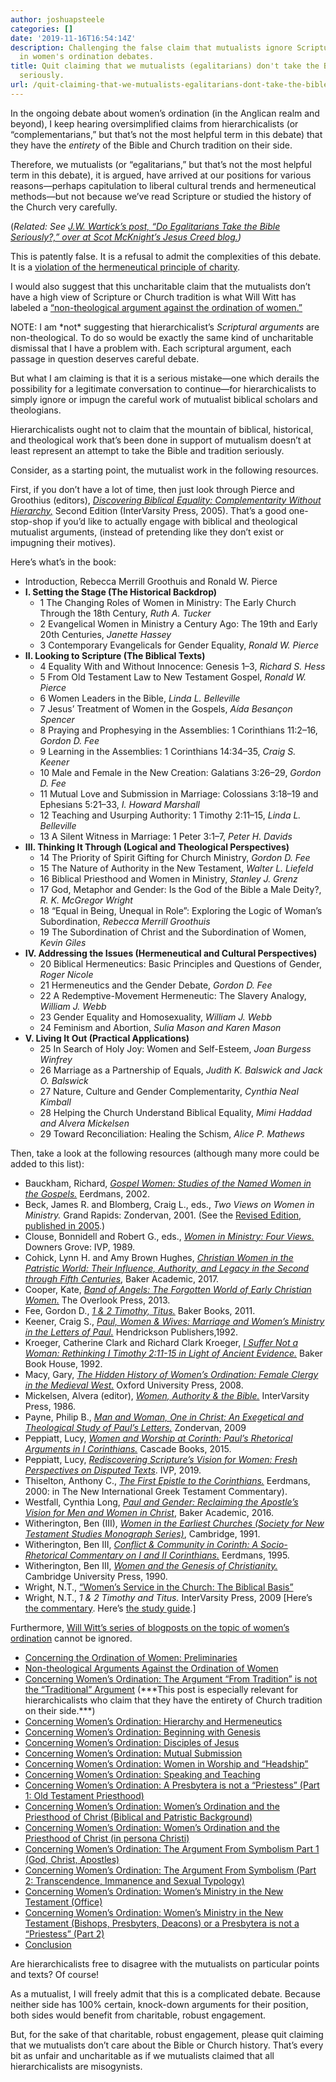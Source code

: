 ```yaml
---
author: joshuapsteele
categories: []
date: '2019-11-16T16:54:14Z'
description: Challenging the false claim that mutualists ignore Scripture and tradition
  in women's ordination debates.
title: Quit claiming that we mutualists (egalitarians) don't take the Bible or tradition
  seriously.
url: /quit-claiming-that-we-mutualists-egalitarians-dont-take-the-bible-or-tradition-seriously/
---
```


In the ongoing debate about women’s ordination (in the Anglican realm and beyond), I keep hearing oversimplified claims from hierarchicalists (or “complementarians,” but that’s not the most helpful term in this debate) that they have the *entirety* of the Bible and Church tradition on their side.

Therefore, we mutualists (or “egalitarians,” but that’s not the most helpful term in this debate), it is argued, have arrived at our positions for various reasons—perhaps capitulation to liberal cultural trends and hermeneutical methods—but not because we’ve read Scripture or studied the history of the Church very carefully.

(*Related: See [J.W. Wartick’s post, “Do Egalitarians Take the Bible Seriously?,” over at Scot McKnight’s Jesus Creed blog.](https://www.patheos.com/blogs/jesuscreed/2017/06/19/egalitarians-take-bible-seriously/))*

This is patently false. It is a refusal to admit the complexities of this debate. It is a [violation of the hermeneutical principle of charity](https://en.wikipedia.org/wiki/Principle_of_charity).

I would also suggest that this uncharitable claim that the mutualists don’t have a high view of Scripture or Church tradition is what Will Witt has labeled a [“non-theological argument against the ordination of women.”](http://willgwitt.org/theology/non-theological-arguments-against-the-ordination-of-women/)

NOTE: I am \*not\* suggesting that hierarchicalist’s *Scriptural arguments* are non-theological. To do so would be exactly the same kind of uncharitable dismissal that I have a problem with. Each scriptural argument, each passage in question deserves careful debate.

But what I am claiming is that it is a serious mistake—one which derails the possibility for a legitimate conversation to continue—for hierarchicalists to simply ignore or impugn the careful work of mutualist biblical scholars and theologians.

Hierarchicalists ought not to claim that the mountain of biblical, historical, and theological work that’s been done in support of mutualism doesn’t at least represent an attempt to take the Bible and tradition seriously.

Consider, as a starting point, the mutualist work in the following resources.

First, if you don’t have a lot of time, then just look through Pierce and Groothius (editors), [*Discovering Biblical Equality: Complementarity Without Hierarchy,*](https://amzn.to/2ShMk6H) Second Edition (InterVarsity Press, 2005). That’s a good one-stop-shop if you’d like to actually engage with biblical and theological mutualist arguments, (instead of pretending like they don’t exist or impugning their motives).

Here’s what’s in the book:

- Introduction, Rebecca Merrill Groothuis and Ronald W. Pierce
- **I. Setting the Stage (The Historical Backdrop)**
    - 1 The Changing Roles of Women in Ministry: The Early Church Through the 18th Century, *Ruth A. Tucker*
    - 2 Evangelical Women in Ministry a Century Ago: The 19th and Early 20th Centuries, *Janette Hassey*
    - 3 Contemporary Evangelicals for Gender Equality, *Ronald W. Pierce*
- **II. Looking to Scripture (The Biblical Texts)**
    - 4 Equality With and Without Innocence: Genesis 1–3, *Richard S. Hess*
    - 5 From Old Testament Law to New Testament Gospel, *Ronald W. Pierce*
    - 6 Women Leaders in the Bible, *Linda L. Belleville*
    - 7 Jesus’ Treatment of Women in the Gospels, *Aída Besançon Spencer*
    - 8 Praying and Prophesying in the Assemblies: 1 Corinthians 11:2–16, *Gordon D. Fee*
    - 9 Learning in the Assemblies: 1 Corinthians 14:34–35, *Craig S. Keener*
    - 10 Male and Female in the New Creation: Galatians 3:26–29, *Gordon D. Fee*
    - 11 Mutual Love and Submission in Marriage: Colossians 3:18–19 and Ephesians 5:21–33, *I. Howard Marshall*
    - 12 Teaching and Usurping Authority: 1 Timothy 2:11–15, *Linda L. Belleville*
    - 13 A Silent Witness in Marriage: 1 Peter 3:1–7, *Peter H. Davids*
- **III. Thinking It Through (Logical and Theological Perspectives)**
    - 14 The Priority of Spirit Gifting for Church Ministry, *Gordon D. Fee*
    - 15 The Nature of Authority in the New Testament, *Walter L. Liefeld*
    - 16 Biblical Priesthood and Women in Ministry, *Stanley J. Grenz*
    - 17 God, Metaphor and Gender: Is the God of the Bible a Male Deity?, *R. K. McGregor Wright*
    - 18 “Equal in Being, Unequal in Role”: Exploring the Logic of Woman’s Subordination, *Rebecca Merrill Groothuis*
    - 19 The Subordination of Christ and the Subordination of Women, *Kevin Giles*
- **IV. Addressing the Issues (Hermeneutical and Cultural Perspectives)**
    - 20 Biblical Hermeneutics: Basic Principles and Questions of Gender, *Roger Nicole*
    - 21 Hermeneutics and the Gender Debate, *Gordon D. Fee*
    - 22 A Redemptive-Movement Hermeneutic: The Slavery Analogy, *William J. Webb*
    - 23 Gender Equality and Homosexuality, *William J. Webb*
    - 24 Feminism and Abortion, *Sulia Mason and Karen Mason*
- **V. Living It Out (Practical Applications)**
    - 25 In Search of Holy Joy: Women and Self-Esteem, *Joan Burgess Winfrey*
    - 26 Marriage as a Partnership of Equals, *Judith K. Balswick and Jack O. Balswick*
    - 27 Nature, Culture and Gender Complementarity, *Cynthia Neal Kimball*
    - 28 Helping the Church Understand Biblical Equality, *Mimi Haddad and Alvera Mickelsen*
    - 29 Toward Reconciliation: Healing the Schism, *Alice P. Mathews*

Then, take a look at the following resources (although many more could be added to this list):

- Bauckham, Richard, [*Gospel Women: Studies of the Named Women in the Gospels.*](https://amzn.to/2TlNrPZ) Eerdmans, 2002.
- Beck, James R. and Blomberg, Craig L., eds., *Two Views on Women in Ministry.* Grand Rapids: Zondervan, 2001. (See the [Revised Edition, published in 2005](https://amzn.to/2RXjl8U).)
- Clouse, Bonnidell and Robert G., eds., [*Women in Ministry: Four Views.*](https://amzn.to/2UtANyq) Downers Grove: IVP, 1989.
- Cohick, Lynn H. and Amy Brown Hughes, [*Christian Women in the Patristic World: Their Influence, Authority, and Legacy in the Second through Fifth Centuries*](https://amzn.to/2Wu90Qp), Baker Academic, 2017.
- Cooper, Kate, [*Band of Angels: The Forgotten World of Early Christian Women.*](https://amzn.to/2WvkZx5) The Overlook Press, 2013.
- Fee, Gordon D., [*1 &amp; 2 Timothy, Titus.*](https://amzn.to/2SfZO2O) Baker Books, 2011.
- Keener, Craig S., [*Paul, Women &amp; Wives: Marriage and Women’s Ministry in the Letters of Paul.*](https://amzn.to/2WoeFaC) Hendrickson Publishers,1992.
- Kroeger, Catherine Clark and Richard Clark Kroeger, [*I Suffer Not a Woman: Rethinking I Timothy 2:11-15 in Light of Ancient Evidence.*](https://amzn.to/2DLEhal) Baker Book House, 1992.
- Macy, Gary, [*The Hidden History of Women’s Ordination: Female Clergy in the Medieval West.*](https://amzn.to/2Uqfi1C) Oxford University Press, 2008.
- Mickelsen, Alvera (editor), [*Women, Authority &amp; the Bible.*](https://amzn.to/2UrIUf9) InterVarsity Press, 1986.
- Payne, Philip B., [*Man and Woman, One in Christ: An Exegetical and Theological Study of Paul’s Letters.*](https://amzn.to/2DJ9Txf) Zondervan, 2009
- Peppiatt, Lucy, [*Women and Worship at Corinth: Paul’s Rhetorical Arguments in I Corinthians.*](https://amzn.to/2GdKAVt) Cascade Books, 2015.
- Peppiatt, Lucy, *[Rediscovering Scripture’s Vision for Women: Fresh Perspectives on Disputed Texts](https://amzn.to/359WBol)*. IVP, 2019.
- Thiselton, Anthony C., [*The First Epistle to the Corinthians.*](https://amzn.to/2Wuf3V7) Eerdmans, 2000: in The New International Greek Testament Commentary).
- Westfall, Cynthia Long, [*Paul and Gender: Reclaiming the Apostle’s Vision for Men and Women in Christ*](https://amzn.to/2RYQyRp), Baker Academic, 2016.
- Witherington, Ben (III), [*Women in the Earliest Churches (Society for New Testament Studies Monograph Series)*](https://amzn.to/2WsBLNj), Cambridge, 1991.
- Witherington, Ben III, [*Conflict &amp; Community in Corinth: A Socio-Rhetorical Commentary on I and II Corinthians.*](https://amzn.to/2CU5ANV) Eerdmans, 1995.
- Witherington, Ben III, [*Women and the Genesis of Christianity.*](https://amzn.to/2DLQI5R) Cambridge University Press, 1990.
- Wright, N.T., [“Women’s Service in the Church: The Biblical Basis”](http://ntwrightpage.com/2016/07/12/womens-service-in-the-church-the-biblical-basis/)
- Wright, N.T., *1 &amp; 2 Timothy and Titus.* InterVarsity Press, 2009 \[Here’s [the commentary](https://amzn.to/2GgEl3c). Here’s [the study guide](https://amzn.to/2Ga7zky).\]

Furthermore, [Will Witt’s series of blogposts on the topic of women’s ordination](http://willgwitt.org/a-guide-to-my-essays-about-womens-ordination/) cannot be ignored.

- [Concerning the Ordination of Women: Preliminaries](http://willgwitt.org/theology/concerning-the-ordination-of-women/)
- [Non-theological Arguments Against the Ordination of Women](http://willgwitt.org/theology/non-theological-arguments-against-the-ordination-of-women/)
- [Concerning Women’s Ordination: The Argument “From Tradition” is not the “Traditional” Argument](http://willgwitt.org/theology/concerning-womens-ordination-the-argument-from-tradition-is-not-the-traditional-argument/) (\*\*\*This post is especially relevant for hierarchicalists who claim that they have the entirety of Church tradition on their side.\*\*\*)
- [Concerning Women’s Ordination: Hierarchy and Hermeneutics](http://willgwitt.org/theology/concerning-womens-ordination-hierarchy-and-hermeneutics/)
- [Concerning Women’s Ordination: Beginning with Genesis](http://willgwitt.org/theology/concerning-womens-ordination-beginning-with-genesis/)
- [Concerning Women’s Ordination: Disciples of Jesus](http://willgwitt.org/theology/concerning-womens-ordination-disciples-of-jesus/)
- [Concerning Women’s Ordination: Mutual Submission](http://willgwitt.org/theology/concerning-womens-ordination-mutual-submission/)
- [Concerning Women’s Ordination: Women in Worship and “Headship”](http://willgwitt.org/theology/concerning-women%E2%80%99s-ordination-women-in-worship/)
- [Concerning Women’s Ordination: Speaking and Teaching](http://willgwitt.org/theology/concerning-womens-ordination-speaking-and-teaching/)
- [Concerning Women’s Ordination: A Presbytera is not a “Priestess” (Part 1: Old Testament Priesthood)](http://willgwitt.org/theology/concerning-womens-ordination-a-presbytera-is-not-a-priestess-part-1/)
- [Concerning Women’s Ordination: Women’s Ordination and the Priesthood of Christ (Biblical and Patristic Background)](http://willgwitt.org/theology/womens-ordination-and-the-priesthood-of-christ-biblical-and-patristic-background/)
- [Concerning Women’s Ordination: Women’s Ordination and the Priesthood of Christ (in persona Christi)](http://willgwitt.org/theology/concerning-womens-ordination-and-the-priesthood-of-christ/)
- [Concerning Women’s Ordination: The Argument From Symbolism Part 1 (God, Christ, Apostles)](http://willgwitt.org/theology/concerning-womens-ordination-the-argument-from-symbolism-part-1/)
- [Concerning Women’s Ordination: The Argument From Symbolism (Part 2: Transcendence, Immanence and Sexual Typology)](http://willgwitt.org/theology/concerning-womens-ordination-the-argument-from-symbolism-part-2/)
- [Concerning Women’s Ordination: Women’s Ministry in the New Testament (Office)](http://willgwitt.org/theology/womens-ordination-office/)
- [Concerning Women’s Ordination: Women’s Ministry in the New Testament (Bishops, Presbyters, Deacons) or a Presbytera is not a “Priestess” (Part 2)](http://willgwitt.org/theology/concerning-womens-ordination-womens-ministry-in-the-new-testament-bishops-presbyters-deacons/)
- [Conclusion](http://willgwitt.org/theology/womens-ordination/concerning-womens-ordination-conclusion/)

Are hierarchicalists free to disagree with the mutualists on particular points and texts? Of course!

As a mutualist, I will freely admit that this is a complicated debate. Because neither side has 100% certain, knock-down arguments for their position, both sides would benefit from charitable, robust engagement.

But, for the sake of that charitable, robust engagement, please quit claiming that we mutualists don’t care about the Bible or Church history. That’s every bit as unfair and uncharitable as if we mutualists claimed that all hierarchicalists are misogynists.